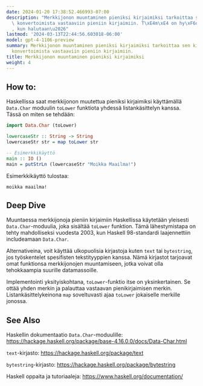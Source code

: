 ```yaml
---
date: 2024-01-20 17:38:52.466993-07:00
description: "Merkkijonon muuntaminen pieniksi kirjaimiksi tarkoittaa sen kirjainsarjan\
  \ konvertoimista vastaaviin pieniin kirjaimiin. T\xE4m\xE4 on hy\xF6dyllist\xE4\
  , kun halutaan\u2026"
lastmod: '2024-03-13T22:44:56.603018-06:00'
model: gpt-4-1106-preview
summary: Merkkijonon muuntaminen pieniksi kirjaimiksi tarkoittaa sen kirjainsarjan
  konvertoimista vastaaviin pieniin kirjaimiin.
title: Merkkijonon muuntaminen pieniksi kirjaimiksi
weight: 4
---
```


## How to:
Haskellissa saat merkkijonon muutettua pieniksi kirjaimiksi käyttämällä `Data.Char` moduulin `toLower` funktiota yhdessä listankäsittelyn kanssa. Tässä on miten se tehdään:

```haskell
import Data.Char (toLower)

lowercaseStr :: String -> String
lowercaseStr str = map toLower str

-- Esimerkkikäyttö
main :: IO ()
main = putStrLn (lowercaseStr "Moikka Maailma!")
```

Esimerkkikäyttö tulostaa:

```
moikka maailma!
```

## Deep Dive
Muuntaessa merkkijonoja pieniin kirjaimiin Haskellissa käytetään yleisesti `Data.Char`-moduulia, joka sisältää `toLower` funktion. Tämä lähestymistapa on tehty mahdolliseksi vuodesta 2003, kun Haskell 98-standardi laajennettiin includeamaan `Data.Char`.

Alternativeina, voit käyttää ulkopuolisia kirjastoja kuten `text` tai `bytestring`, jos työskentelet spesifisten tekstityyppien kanssa. Nämä kirjastot tarjoavat omat funktionsa merkkijonojen muuntamiseen, jotka voivat olla tehokkaampia suurille datamassoille.

Implementointi yksityiskohtana, `toLower`-funktio itse on yksinkertainen. Se ottää yhden merkin ja palauttaa vastaavan pienikirjaimisen merkin. Listankäsittelykeinona `map` soveltuvasti ajaa `toLower` jokaiselle merkille jonossa.

## See Also
Haskellin dokumentaatio `Data.Char`-moduulille: https://hackage.haskell.org/package/base-4.16.0.0/docs/Data-Char.html

`text`-kirjasto: https://hackage.haskell.org/package/text

`bytestring`-kirjasto: https://hackage.haskell.org/package/bytestring

Haskell oppaita ja tutoriaaleja: https://www.haskell.org/documentation/
